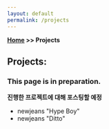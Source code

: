 ```yaml
---
layout: default
permalink: /projects
---
```

**[Home](/) >> Projects**

## Projects:

<div class="card">
  <h3>This page is in preparation.</h3>
  <p><b>진행한 프로젝트에 대해 포스팅할 예정</b></p>
  <ul>
    <li>newjeans "Hype Boy"</li>
    <li>newjeans "Ditto"</li>
  </ul>
  <a href="https://bboxeeee.github.io"><span class="card-link-spanner"></span></a>
</div>
